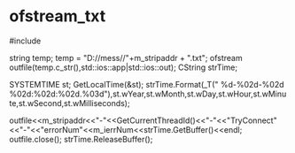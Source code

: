 # ofstream_txt


#include <fstream>

string temp;
temp = "D://mess//"+m_stripaddr + ".txt";
ofstream outfile(temp.c_str(),std::ios::app|std::ios::out); 
CString strTime;

SYSTEMTIME st;
GetLocalTime(&st);
strTime.Format(_T(" %d-%02d-%02d %02d:%02d:%02d.%03d"),st.wYear,st.wMonth,st.wDay,st.wHour,st.wMinute,st.wSecond,st.wMilliseconds);

outfile<<m_stripaddr<<"-"<<GetCurrentThreadId()<<"-"<<"TryConnect"<<"-"<<"errorNum"<<m_ierrNum<<strTime.GetBuffer()<<endl;
outfile.close();
strTime.ReleaseBuffer();
